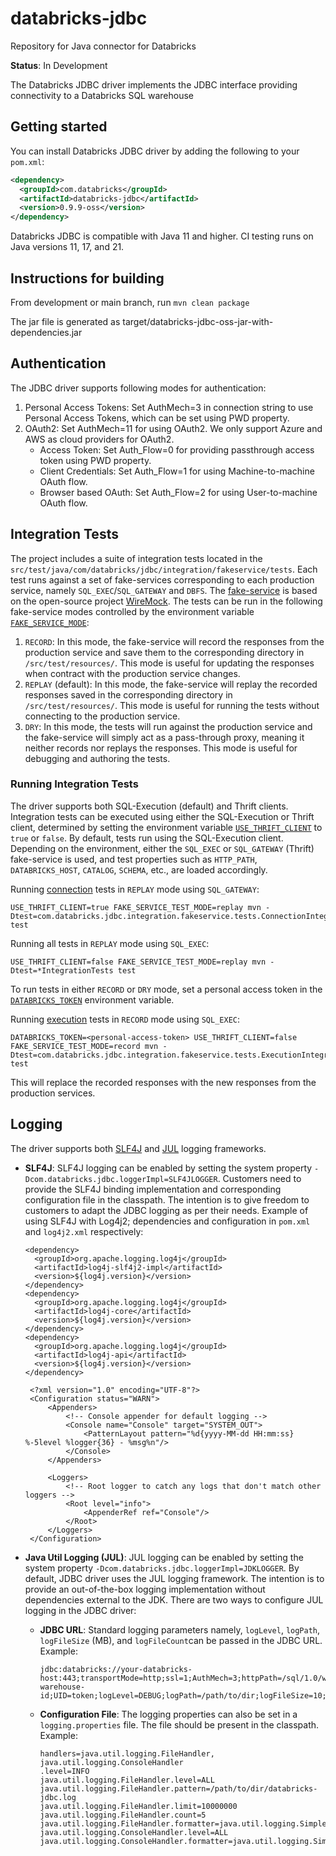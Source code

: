 # databricks-jdbc
Repository for Java connector for Databricks

**Status**: In Development

The Databricks JDBC driver implements the JDBC interface providing connectivity to a Databricks SQL warehouse

## Getting started
You can install Databricks JDBC driver by adding the following to your `pom.xml`:

```pom.xml
<dependency>
  <groupId>com.databricks</groupId>
  <artifactId>databricks-jdbc</artifactId>
  <version>0.9.9-oss</version>
</dependency>
```
Databricks JDBC is compatible with Java 11 and higher. CI testing runs on Java versions 11, 17, and 21.
## Instructions for building
From development or main branch, run `mvn clean package`

The jar file is generated as target/databricks-jdbc-oss-jar-with-dependencies.jar

## Authentication
The JDBC driver supports following modes for authentication:

1. Personal Access Tokens: Set AuthMech=3 in connection string to use Personal Access Tokens, which can be set using PWD property.
2. OAuth2: Set AuthMech=11 for using OAuth2. We only support Azure and AWS as cloud providers for OAuth2.
   - Access Token: Set Auth_Flow=0 for providing passthrough access token using PWD property.
   - Client Credentials: Set Auth_Flow=1 for using Machine-to-machine OAuth flow.
   - Browser based OAuth: Set Auth_Flow=2 for using User-to-machine OAuth flow.

## Integration Tests
The project includes a suite of integration tests located in the
`src/test/java/com/databricks/jdbc/integration/fakeservice/tests`. Each test runs against a set of fake-services
corresponding to each production service, namely `SQL_EXEC`/`SQL_GATEWAY` and `DBFS`. The [fake-service](./src/test/java/com/databricks/jdbc/integration/fakeservice/FakeServiceExtension.java)
is based on the open-source project [WireMock](https://wiremock.org/). The tests can be run in the following
fake-service modes controlled by the environment variable <u>`FAKE_SERVICE_MODE`</u>:

1. `RECORD`: In this mode, the fake-service will record the responses from the production service and save them to the
   corresponding directory in `/src/test/resources/`. This mode is useful for updating the responses when contract with
   the production service changes.
2. `REPLAY` (default): In this mode, the fake-service will replay the recorded responses saved in the corresponding
   directory in `/src/test/resources/`. This mode is useful for running the tests without connecting to the production
   service.
3. `DRY`: In this mode, the tests will run against the production service and the fake-service will simply act as a
   pass-through proxy, meaning it neither records nor replays the responses. This mode is useful for debugging and
   authoring the tests.

### Running Integration Tests
The driver supports both SQL-Execution (default) and Thrift clients. Integration tests can be executed using either the
SQL-Execution or Thrift client, determined by setting the environment variable <u>`USE_THRIFT_CLIENT`</u> to `true` or
`false`. By default, tests run using the SQL-Execution client. Depending on the environment, either the `SQL_EXEC` or
`SQL_GATEWAY` (Thrift) fake-service is used, and test properties such as `HTTP_PATH`, `DATABRICKS_HOST`, `CATALOG`,
`SCHEMA`, etc., are loaded accordingly.

Running [connection](./src/test/java/com/databricks/jdbc/integration/fakeservice/tests/ConnectionIntegrationTests.java)
tests in `REPLAY` mode using `SQL_GATEWAY`:
```
USE_THRIFT_CLIENT=true FAKE_SERVICE_TEST_MODE=replay mvn -Dtest=com.databricks.jdbc.integration.fakeservice.tests.ConnectionIntegrationTests test
```

Running all tests in `REPLAY` mode using `SQL_EXEC`:
```
USE_THRIFT_CLIENT=false FAKE_SERVICE_TEST_MODE=replay mvn -Dtest=*IntegrationTests test
```

To run tests in either `RECORD` or `DRY` mode, set a personal access token in the <u>`DATABRICKS_TOKEN`</u> environment
variable.

Running [execution](./src/test/java/com/databricks/jdbc/integration/fakeservice/tests/ExecutionIntegrationTests.java)
tests in `RECORD` mode using `SQL_EXEC`:
```
DATABRICKS_TOKEN=<personal-access-token> USE_THRIFT_CLIENT=false FAKE_SERVICE_TEST_MODE=record mvn -Dtest=com.databricks.jdbc.integration.fakeservice.tests.ExecutionIntegrationTests test
```
This will replace the recorded responses with the new responses from the production services.

## Logging

The driver supports both [SLF4J](https://www.slf4j.org/) and [JUL](https://docs.oracle.com/javase/8/docs/api/java/util/logging/package-summary.html) logging frameworks.

- __SLF4J__: SLF4J logging can be enabled by setting the system property `-Dcom.databricks.jdbc.loggerImpl=SLF4JLOGGER`.
  Customers need to provide the SLF4J binding implementation and corresponding configuration file in the classpath.
  The intention is to give freedom to customers to adapt the JDBC logging as per their needs.
  Example of using SLF4J with Log4j2; dependencies and configuration in `pom.xml` and `log4j2.xml` respectively:

  ```
  <dependency>
    <groupId>org.apache.logging.log4j</groupId>
    <artifactId>log4j-slf4j2-impl</artifactId>
    <version>${log4j.version}</version>
  </dependency>
  <dependency>
    <groupId>org.apache.logging.log4j</groupId>
    <artifactId>log4j-core</artifactId>
    <version>${log4j.version}</version>
  </dependency>
  <dependency>
    <groupId>org.apache.logging.log4j</groupId>
    <artifactId>log4j-api</artifactId>
    <version>${log4j.version}</version>
  </dependency>
  ```

  ```
   <?xml version="1.0" encoding="UTF-8"?>
   <Configuration status="WARN">
       <Appenders>
           <!-- Console appender for default logging -->
           <Console name="Console" target="SYSTEM_OUT">
               <PatternLayout pattern="%d{yyyy-MM-dd HH:mm:ss} %-5level %logger{36} - %msg%n"/>
           </Console>
       </Appenders>
   
       <Loggers>
           <!-- Root logger to catch any logs that don't match other loggers -->
           <Root level="info">
               <AppenderRef ref="Console"/>
           </Root>
       </Loggers>
   </Configuration>
  ```

- __Java Util Logging (JUL)__: JUL logging can be enabled by setting the system property
  `-Dcom.databricks.jdbc.loggerImpl=JDKLOGGER`. By default, JDBC driver uses the JUL logging framework. The intention is
  to provide an out-of-the-box logging implementation without dependencies external to the JDK. There are two ways to
  configure JUL logging in the JDBC driver:
  - __JDBC URL__: Standard logging parameters namely, `logLevel`, `logPath`, `logFileSize` (MB), and `logFileCount`can
    be passed in the JDBC URL. Example:

    ```
    jdbc:databricks://your-databricks-host:443;transportMode=http;ssl=1;AuthMech=3;httpPath=/sql/1.0/warehouses/your-warehouse-id;UID=token;logLevel=DEBUG;logPath=/path/to/dir;logFileSize=10;logFileCount=5
    ```

  - __Configuration File__: The logging properties can also be set in a `logging.properties` file. The file should be
    present in the classpath. Example:

    ```
    handlers=java.util.logging.FileHandler, java.util.logging.ConsoleHandler
    .level=INFO
    java.util.logging.FileHandler.level=ALL
    java.util.logging.FileHandler.pattern=/path/to/dir/databricks-jdbc.log
    java.util.logging.FileHandler.limit=10000000
    java.util.logging.FileHandler.count=5
    java.util.logging.FileHandler.formatter=java.util.logging.SimpleFormatter
    java.util.logging.ConsoleHandler.level=ALL
    java.util.logging.ConsoleHandler.formatter=java.util.logging.SimpleFormatter
    ```
